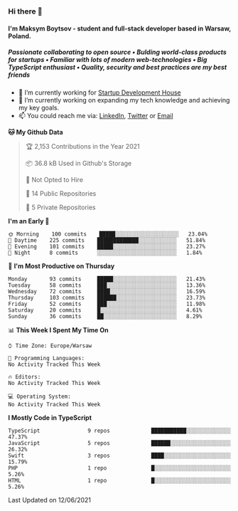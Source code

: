 ### Hi there 👋
#### I'm Maksym Boytsov - student and full-stack developer based in Warsaw, Poland.

##### Passionate collaborating to open source • Bulding world-class products for startups • Familiar with lots of modern web-technologies • Big TypeScript enthusiast • Quality, security and best practices are my best friends

- 💼 I’m currently working for [Startup Development House](https://start-up.house/en)
- 🔭 I’m currently working on expanding my tech knowledge and achieving my key goals.
- 📫 You could reach me via: [LinkedIn](https://www.linkedin.com/in/maksym-boytsov/), [Twitter](https://twitter.com/maksymboytsov) or [Email](mailto:maksym.boytsov@gmail.com?subject=[GitHub])

<!--START_SECTION:waka-->
**🐱 My Github Data** 

> 🏆 2,153 Contributions in the Year 2021
 > 
> 📦 36.8 kB Used in Github's Storage 
 > 
> 🚫 Not Opted to Hire
 > 
> 📜 14 Public Repositories 
 > 
> 🔑 5 Private Repositories  
 > 
**I'm an Early 🐤** 

```text
🌞 Morning    100 commits    █████░░░░░░░░░░░░░░░░░░░░   23.04% 
🌆 Daytime    225 commits    █████████████░░░░░░░░░░░░   51.84% 
🌃 Evening    101 commits    █████░░░░░░░░░░░░░░░░░░░░   23.27% 
🌙 Night      8 commits      ░░░░░░░░░░░░░░░░░░░░░░░░░   1.84%

```
📅 **I'm Most Productive on Thursday** 

```text
Monday       93 commits     █████░░░░░░░░░░░░░░░░░░░░   21.43% 
Tuesday      58 commits     ███░░░░░░░░░░░░░░░░░░░░░░   13.36% 
Wednesday    72 commits     ████░░░░░░░░░░░░░░░░░░░░░   16.59% 
Thursday     103 commits    ██████░░░░░░░░░░░░░░░░░░░   23.73% 
Friday       52 commits     ███░░░░░░░░░░░░░░░░░░░░░░   11.98% 
Saturday     20 commits     █░░░░░░░░░░░░░░░░░░░░░░░░   4.61% 
Sunday       36 commits     ██░░░░░░░░░░░░░░░░░░░░░░░   8.29%

```


📊 **This Week I Spent My Time On** 

```text
⌚︎ Time Zone: Europe/Warsaw

💬 Programming Languages: 
No Activity Tracked This Week

🔥 Editors: 
No Activity Tracked This Week

💻 Operating System: 
No Activity Tracked This Week

```

**I Mostly Code in TypeScript** 

```text
TypeScript               9 repos             ███████████░░░░░░░░░░░░░░   47.37% 
JavaScript               5 repos             ██████░░░░░░░░░░░░░░░░░░░   26.32% 
Swift                    3 repos             ████░░░░░░░░░░░░░░░░░░░░░   15.79% 
PHP                      1 repo              █░░░░░░░░░░░░░░░░░░░░░░░░   5.26% 
HTML                     1 repo              █░░░░░░░░░░░░░░░░░░░░░░░░   5.26%

```



 Last Updated on 12/06/2021
<!--END_SECTION:waka-->
